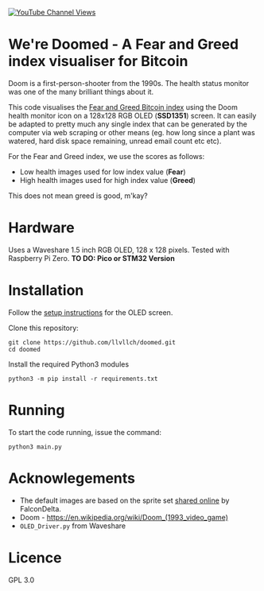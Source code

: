 [![YouTube Channel Views](https://img.shields.io/youtube/channel/views/UCz5BOU9J9pB_O0B8-rDjCWQ?label=YouTube&style=social)](https://www.youtube.com/channel/UCz5BOU9J9pB_O0B8-rDjCWQ)

# We're Doomed - A Fear and Greed index visualiser for Bitcoin

Doom is a first-person-shooter from the 1990s. The health status monitor was one of the many brilliant things about it.

This code visualises the [Fear and Greed Bitcoin index](https://alternative.me/crypto/fear-and-greed-index/visualiser) using the Doom health monitor icon on a 128x128 RGB OLED (**SSD1351**) screen. It can easily be adapted to pretty much any single index that can be generated by the computer via web scraping or other means (eg. how long since a plant was watered, hard disk space remaining, unread email count etc etc).

For the Fear and Greed index, we use the scores as follows:

- Low health images used for low index value  (**Fear**) 
- High health images used for high index value (**Greed**)

This does not mean greed is good, m'kay?

# Hardware

Uses a Waveshare 1.5 inch RGB OLED, 128 x 128 pixels. Tested with Raspberry Pi Zero. **TO DO: Pico or STM32 Version**

# Installation

Follow the [setup instructions](https://www.waveshare.com/wiki/File:1.5inch_OLED_Module_User_Manual_EN.pdf) for the OLED screen. 

Clone this repository:

    git clone https://github.com/llvllch/doomed.git
    cd doomed

Install the required Python3 modules
```
python3 -m pip install -r requirements.txt
```

# Running

To start the code running, issue the command: 

    python3 main.py

# Acknowlegements

- The default images are based on the sprite set [shared online](https://spritedatabase.net/display.php?object=549) by FalconDelta.
- Doom - https://en.wikipedia.org/wiki/Doom_(1993_video_game)
- `OLED_Driver.py` from Waveshare

# Licence

GPL 3.0
